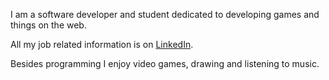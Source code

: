 I am a software developer and student dedicated to developing games and things on the web.

All my job related information is on [LinkedIn](https://www.linkedin.com/in/matija-novosel-616403161/).

Besides programming I enjoy video games, drawing and listening to music.
